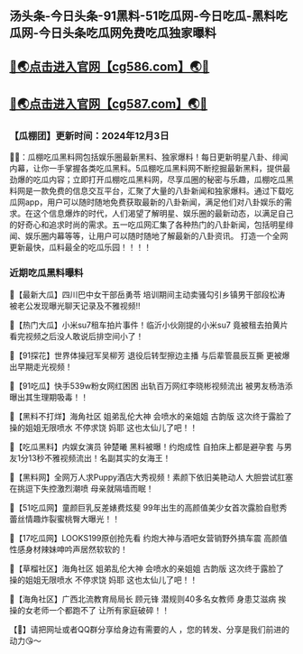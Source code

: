 汤头条-今日头条-91黑料-51吃瓜网-今日吃瓜-黑料吃瓜网-今日头条吃瓜网免费吃瓜独家曝料
----
[🔞🌏点击进入官网【cg586.com】🌏🔞](https://bao9117liao.github.io/)
----
[🔞🌏点击进入官网【cg587.com】🌏🔞](https://bao9117liao.github.io/)
----
<h3>【瓜棚团】更新时间：2024年12月3日</h3>

🔞📢：瓜棚吃瓜黑料网包括娱乐圈最新黑料、独家爆料！每日更新明星八卦、绯闻内幕，让你一手掌握各类吃瓜黑料。5瓜棚吃瓜黑料网不断挖掘最新黑料，提供最劲爆的吃瓜内容；立即打开瓜棚吃瓜黑料网，尽享瓜圈的秘密与乐趣，瓜棚吃瓜黑料网是一款免费的信息交互平台，汇聚了大量的八卦新闻和独家爆料。通过下载吃瓜网app，用户可以随时随地免费获取最新的八卦新闻，满足他们对八卦娱乐的需求。在这个信息爆炸的时代，人们渴望了解明星、娱乐圈的最新动态，以满足自己的好奇心和追求时尚的需求。五一吃瓜网汇集了各种热门的八卦新闻，包括明星绯闻、娱乐圈内幕等等，让用户可以随时随地了解最新的八卦资讯。 打造一个全网更新最快，瓜料最全的吃瓜乐园！！！！

<h3>近期吃瓜黑料曝料</h3>

📢【最新大瓜】四川巴中女干部岳勇苓 培训期间主动卖骚勾引乡镇男干部段松涛 被老公发现曝光聊天记录及不雅视频!!

📢【热门大瓜】小米su7租车拍片事件！临沂小伙刚提的小米su7 竟被租去拍黄片 看完视频之后没人敢说后排空间小了！

📢【91探花】世界体操冠军吴柳芳 退役后转型擦边主播 与后辈管晨辰互撕 更被爆出早期走光视频！

📢【91吃瓜】快手539w粉女网红困困 出轨百万网红李晓彬视频流出 被男友杨浩添曝出其生理期吸毒！！

📢【黑料不打烊】海角社区 姐弟乱伦大神 会喷水的亲姐姐 古韵版 这次终于露脸了 操的姐姐无限喷水 不停求饶 妈耶 这也太仙儿了吧！！

📢【吃瓜黑料】内娱女演员 钟楚曦 黑料被曝！约炮成性 自拍床上都是避孕套 与男友1分13秒不雅视频流出！名副其实的女海王！

📢【黑料网】全网万人求Puppy酒店大秀视频！素颜下依旧美艳动人 大胆尝试肛塞在挑逗下失控激烈潮喷 母亲就隔墙而眠！

📢【51吃瓜网】童颜巨乳反差婊费炫斐 99年出生的高颜值美少女首次露脸自慰秀 蕾丝情趣炸裂蜜桃臀大曝光！！

📢【17吃瓜网】LOOKS199原创抢先看 约炮大神与酒吧女营销野外搞车震 高颜值性感身材辣妹呻吟声居然软软的！

📢【草榴社区】海角社区 姐弟乱伦大神 会喷水的亲姐姐 古韵版 这次终于露脸了 操的姐姐无限喷水 不停求饶 妈耶 这也太仙儿了吧！！

📢【海角社区】广西北流教育局局长 顾元锋 潜规则40多名女教师 身患艾滋病 挨操的女老师一个都跑不了 让所有家庭破碎！！

【🔞】请把网址或者QQ群分享给身边有需要的人 ，您的转发、分享是我们前进的动力😘～
